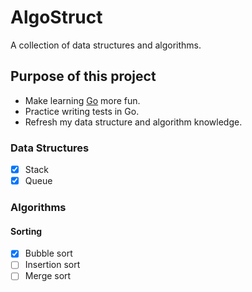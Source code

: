 # AlgoStruct

A collection of data structures and algorithms.

## Purpose of this project
* Make learning [Go](https://golang.org/) more fun.
* Practice writing tests in Go.
* Refresh my data structure and algorithm knowledge.

### Data Structures
* [X] Stack
* [X] Queue

### Algorithms

#### Sorting
* [X] Bubble sort
* [ ] Insertion sort
* [ ] Merge sort
